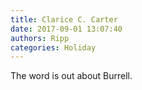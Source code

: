 ```yaml
---
title: Clarice C. Carter
date: 2017-09-01 13:07:40
authors: Ripp
categories: Holiday
---
```


 The word is out about Burrell.